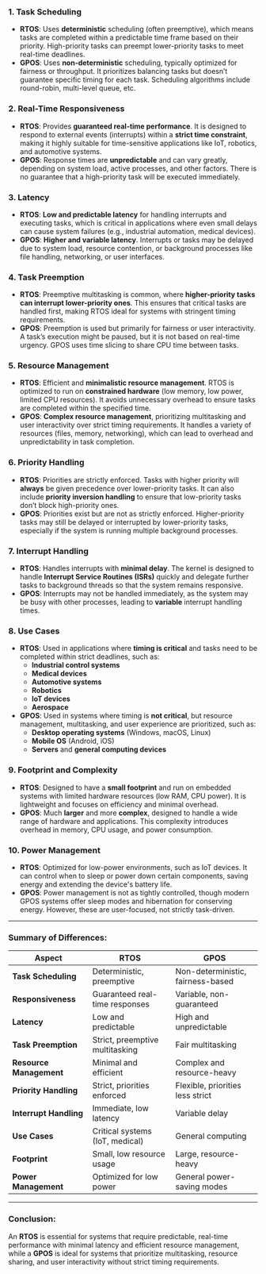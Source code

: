 ### 1. **Task Scheduling**
   - **RTOS**: Uses **deterministic** scheduling (often preemptive), which means tasks are completed within a predictable time frame based on their priority. High-priority tasks can preempt lower-priority tasks to meet real-time deadlines.
   - **GPOS**: Uses **non-deterministic** scheduling, typically optimized for fairness or throughput. It prioritizes balancing tasks but doesn’t guarantee specific timing for each task. Scheduling algorithms include round-robin, multi-level queue, etc.

### 2. **Real-Time Responsiveness**
   - **RTOS**: Provides **guaranteed real-time performance**. It is designed to respond to external events (interrupts) within a **strict time constraint**, making it highly suitable for time-sensitive applications like IoT, robotics, and automotive systems.
   - **GPOS**: Response times are **unpredictable** and can vary greatly, depending on system load, active processes, and other factors. There is no guarantee that a high-priority task will be executed immediately.

### 3. **Latency**
   - **RTOS**: **Low and predictable latency** for handling interrupts and executing tasks, which is critical in applications where even small delays can cause system failures (e.g., industrial automation, medical devices).
   - **GPOS**: **Higher and variable latency**. Interrupts or tasks may be delayed due to system load, resource contention, or background processes like file handling, networking, or user interfaces.

### 4. **Task Preemption**
   - **RTOS**: Preemptive multitasking is common, where **higher-priority tasks can interrupt lower-priority ones**. This ensures that critical tasks are handled first, making RTOS ideal for systems with stringent timing requirements.
   - **GPOS**: Preemption is used but primarily for fairness or user interactivity. A task’s execution might be paused, but it is not based on real-time urgency. GPOS uses time slicing to share CPU time between tasks.

### 5. **Resource Management**
   - **RTOS**: Efficient and **minimalistic resource management**. RTOS is optimized to run on **constrained hardware** (low memory, low power, limited CPU resources). It avoids unnecessary overhead to ensure tasks are completed within the specified time.
   - **GPOS**: **Complex resource management**, prioritizing multitasking and user interactivity over strict timing requirements. It handles a variety of resources (files, memory, networking), which can lead to overhead and unpredictability in task completion.

### 6. **Priority Handling**
   - **RTOS**: Priorities are strictly enforced. Tasks with higher priority will **always** be given precedence over lower-priority tasks. It can also include **priority inversion handling** to ensure that low-priority tasks don’t block high-priority ones.
   - **GPOS**: Priorities exist but are not as strictly enforced. Higher-priority tasks may still be delayed or interrupted by lower-priority tasks, especially if the system is running multiple background processes.

### 7. **Interrupt Handling**
   - **RTOS**: Handles interrupts with **minimal delay**. The kernel is designed to handle **Interrupt Service Routines (ISRs)** quickly and delegate further tasks to background threads so that the system remains responsive.
   - **GPOS**: Interrupts may not be handled immediately, as the system may be busy with other processes, leading to **variable** interrupt handling times.

### 8. **Use Cases**
   - **RTOS**: Used in applications where **timing is critical** and tasks need to be completed within strict deadlines, such as:
     - **Industrial control systems**
     - **Medical devices**
     - **Automotive systems**
     - **Robotics**
     - **IoT devices**
     - **Aerospace**
   - **GPOS**: Used in systems where timing is **not critical**, but resource management, multitasking, and user experience are prioritized, such as:
     - **Desktop operating systems** (Windows, macOS, Linux)
     - **Mobile OS** (Android, iOS)
     - **Servers** and **general computing devices**

### 9. **Footprint and Complexity**
   - **RTOS**: Designed to have a **small footprint** and run on embedded systems with limited hardware resources (low RAM, CPU power). It is lightweight and focuses on efficiency and minimal overhead.
   - **GPOS**: Much **larger** and more **complex**, designed to handle a wide range of hardware and applications. This complexity introduces overhead in memory, CPU usage, and power consumption.

### 10. **Power Management**
   - **RTOS**: Optimized for low-power environments, such as IoT devices. It can control when to sleep or power down certain components, saving energy and extending the device's battery life.
   - **GPOS**: Power management is not as tightly controlled, though modern GPOS systems offer sleep modes and hibernation for conserving energy. However, these are user-focused, not strictly task-driven.

---

### Summary of Differences:

| Aspect                      | RTOS                            | GPOS                               |
|-----------------------------|----------------------------------|------------------------------------|
| **Task Scheduling**          | Deterministic, preemptive        | Non-deterministic, fairness-based  |
| **Responsiveness**           | Guaranteed real-time responses   | Variable, non-guaranteed           |
| **Latency**                  | Low and predictable              | High and unpredictable             |
| **Task Preemption**          | Strict, preemptive multitasking  | Fair multitasking                  |
| **Resource Management**      | Minimal and efficient            | Complex and resource-heavy         |
| **Priority Handling**        | Strict, priorities enforced      | Flexible, priorities less strict   |
| **Interrupt Handling**       | Immediate, low latency           | Variable delay                     |
| **Use Cases**                | Critical systems (IoT, medical)  | General computing                  |
| **Footprint**                | Small, low resource usage        | Large, resource-heavy              |
| **Power Management**         | Optimized for low power          | General power-saving modes         |

---

### Conclusion:
An **RTOS** is essential for systems that require predictable, real-time performance with minimal latency and efficient resource management, while a **GPOS** is ideal for systems that prioritize multitasking, resource sharing, and user interactivity without strict timing requirements.